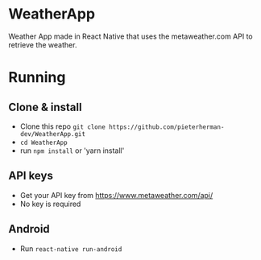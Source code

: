 # WeatherApp

Weather App made in React Native that uses the metaweather.com API to retrieve the weather. 

# Running

## Clone & install

+ Clone this repo `git clone https://github.com/pieterherman-dev/WeatherApp.git`
+ `cd WeatherApp`
+ run `npm install` or 'yarn install'

## API keys
+ Get your API key from https://www.metaweather.com/api/
+ No key is required

## Android

+ Run `react-native run-android`
